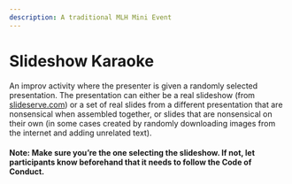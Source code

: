 ```yaml
---
description: A traditional MLH Mini Event
---
```


# Slideshow Karaoke

An improv activity where the presenter is given a randomly selected presentation. The presentation can either be a real slideshow \(from [slideserve.com](http://slideserve.com)\) or a set of real slides from a different presentation that are nonsensical when assembled together, or slides that are nonsensical on their own \(in some cases created by randomly downloading images from the internet and adding unrelated text\).

#### **Note:** Make sure you’re the one selecting the slideshow. If not, let participants know beforehand that it needs to follow the Code of Conduct.

